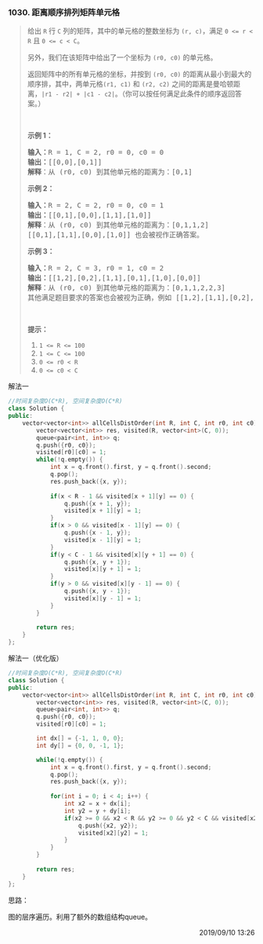 ### 1030. 距离顺序排列矩阵单元格

> <div class="content__2ebE"><p>给出 <code>R</code> 行 <code>C</code> 列的矩阵，其中的单元格的整数坐标为 <code>(r, c)</code>，满足 <code>0 &lt;= r &lt; R</code> 且 <code>0 &lt;= c &lt; C</code>。</p>
> 
> <p>另外，我们在该矩阵中给出了一个坐标为&nbsp;<code>(r0, c0)</code> 的单元格。</p>
> 
> <p>返回矩阵中的所有单元格的坐标，并按到 <code>(r0, c0)</code> 的距离从最小到最大的顺序排，其中，两单元格<code>(r1, c1)</code> 和 <code>(r2, c2)</code> 之间的距离是曼哈顿距离，<code>|r1 - r2| + |c1 - c2|</code>。（你可以按任何满足此条件的顺序返回答案。）</p>
> 
> <p>&nbsp;</p>
> 
> <p><strong>示例 1：</strong></p>
> 
> <pre><strong>输入：</strong>R = 1, C = 2, r0 = 0, c0 = 0
> <strong>输出：</strong>[[0,0],[0,1]]
> <strong>解释</strong>：从 (r0, c0) 到其他单元格的距离为：[0,1]
> </pre>
> 
> <p><strong>示例 2：</strong></p>
> 
> <pre><strong>输入：</strong>R = 2, C = 2, r0 = 0, c0 = 1
> <strong>输出：</strong>[[0,1],[0,0],[1,1],[1,0]]
> <strong>解释</strong>：从 (r0, c0) 到其他单元格的距离为：[0,1,1,2]
> [[0,1],[1,1],[0,0],[1,0]] 也会被视作正确答案。
> </pre>
> 
> <p><strong>示例 3：</strong></p>
> 
> <pre><strong>输入：</strong>R = 2, C = 3, r0 = 1, c0 = 2
> <strong>输出：</strong>[[1,2],[0,2],[1,1],[0,1],[1,0],[0,0]]
> <strong>解释</strong>：从 (r0, c0) 到其他单元格的距离为：[0,1,1,2,2,3]
> 其他满足题目要求的答案也会被视为正确，例如 [[1,2],[1,1],[0,2],[1,0],[0,1],[0,0]]。
> </pre>
> 
> <p>&nbsp;</p>
> 
> <p><strong>提示：</strong></p>
> 
> <ol>
> 	<li><code>1 &lt;= R &lt;= 100</code></li>
> 	<li><code>1 &lt;= C &lt;= 100</code></li>
> 	<li><code>0 &lt;= r0 &lt; R</code></li>
> 	<li><code>0 &lt;= c0 &lt; C</code></li>
> </ol>
> </div>

解法一
```cpp
//时间复杂度O(C*R), 空间复杂度O(C*R)
class Solution {
public:
    vector<vector<int>> allCellsDistOrder(int R, int C, int r0, int c0) {
        vector<vector<int>> res, visited(R, vector<int>(C, 0));
        queue<pair<int, int>> q;
        q.push({r0, c0});
        visited[r0][c0] = 1;
        while(!q.empty()) {
            int x = q.front().first, y = q.front().second;
            q.pop();
            res.push_back({x, y});
            
            if(x < R - 1 && visited[x + 1][y] == 0) {
                q.push({x + 1, y});
                visited[x + 1][y] = 1;
            }
            if(x > 0 && visited[x - 1][y] == 0) {
                q.push({x - 1, y});
                visited[x - 1][y] = 1;
            }
            if(y < C - 1 && visited[x][y + 1] == 0) {
                q.push({x, y + 1});
                visited[x][y + 1] = 1;
            }
            if(y > 0 && visited[x][y - 1] == 0) {
                q.push({x, y - 1});
                visited[x][y - 1] = 1;
            }
        }
        
        return res;
    }
};
```

解法一（优化版）
```cpp
//时间复杂度O(C*R), 空间复杂度O(C*R)
class Solution {
public:
    vector<vector<int>> allCellsDistOrder(int R, int C, int r0, int c0) {
        vector<vector<int>> res, visited(R, vector<int>(C, 0));
        queue<pair<int, int>> q;
        q.push({r0, c0});
        visited[r0][c0] = 1;

        int dx[] = {-1, 1, 0, 0};
        int dy[] = {0, 0, -1, 1};

        while(!q.empty()) {
            int x = q.front().first, y = q.front().second;
            q.pop();
            res.push_back({x, y});
            
            for(int i = 0; i < 4; i++) {
                int x2 = x + dx[i];
                int y2 = y + dy[i];
                if(x2 >= 0 && x2 < R && y2 >= 0 && y2 < C && visited[x2][y2] == 0) {
                    q.push({x2, y2});
                    visited[x2][y2] = 1;
                }
            }
        }
        
        return res;
    }
};
```

思路：

图的层序遍历。利用了额外的数组结构queue。

<div style="text-align: right"> 2019/09/10 13:26 </div>